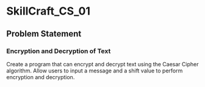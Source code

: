 # SkillCraft_CS_01
## Problem Statement

### Encryption and Decryption of Text
Create a program that can encrypt and decrypt text using the Caesar Cipher algorithm. Allow users to input a message and a shift value to perform encryption and decryption. 

